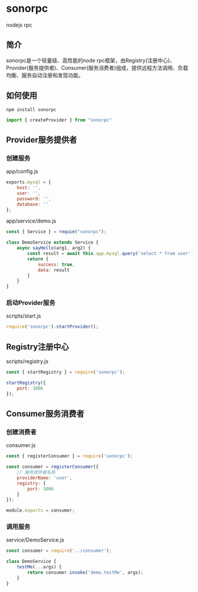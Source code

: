 # sonorpc
nodejs rpc


## 简介

sonorpc是一个轻量级、高性能的node rpc框架，由Registry(注册中心)、Provider(服务提供者)、Consumer(服务消费者)组成，提供远程方法调用、负载均衡、服务自动注册和发现功能。

## 如何使用

`npm install sonorpc`

```javascript
import { createProvider } from "sonorpc"
```

## Provider服务提供者

### 创建服务

app/config.js

```javascript
exports.mysql = {
    host: '',
    user: '',
    password: '',
    database: ''
};
```

app/service/demo.js

```javascript
const { Service } = requie("sonorpc");

class DemoService extends Service {
    async sayHello(arg1, arg2) {
        const result = await this.app.mysql.query('select * from user');
        return {
            success: true,
            data: result
        }
    }
}
```

### 启动Provider服务

scripts/start.js

```javascript
require('sonorpc').startProvider();
```


## Registry注册中心

scripts/registry.js

```javascript
const { startRegistry } = require('sonorpc');

startRegistry({
    port: 3006
});
```


## Consumer服务消费者

### 创建消费者

consumer.js

```javascript
const { registerConsumer } = require('sonorpc');

const consumer = registerConsumer({
    // 服务提供者名称
    providerName: 'user',
    registry: {
        port: 3006
    }
});

module.exports = consumer;
```

### 调用服务

service/DemoService.js

```javascript
const consumer = require('../consumer');

class DemoService {
    testMe(...args) {
        return consumer.invoke('demo.testMe', args);
    }
}
```
